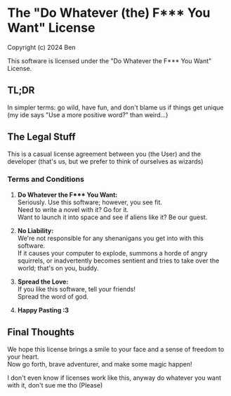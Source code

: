 # The "Do Whatever (the) F*** You Want" License

Copyright (c) 2024 Ben

This software is licensed under the "Do Whatever the F*** You Want" License.


## TL;DR

In simpler terms: go wild, have fun, and don't blame us if things get unique
(my ide says "Use a more positive word?" than weird...)

## The Legal Stuff

This is a casual license agreement between you (the User) and the developer (that's us, but we prefer to think of ourselves as wizards)

### Terms and Conditions

1. **Do Whatever the F\*\*\* You Want:**  
      Seriously.
   Use this software; however, you see fit.  
      Need to write a novel with it?
   Go for it.  
      Want to launch it into space and see if aliens like it?
   Be our guest.  

2. **No Liability:**  
   We're not responsible for any shenanigans you get into with this software.  
   If it causes your computer to explode, summons a horde of angry squirrels,
   or inadvertently becomes sentient and tries to take over the world; that's on you, buddy.  

3. **Spread the Love:**  
   If you like this software, tell your friends!  
   Spread the word of god.

4. **Happy Pasting :3**

## Final Thoughts

We hope this license brings a smile to your face and a sense of freedom to your heart.  
Now go forth, brave adventurer, and make some magic happen!

I don't even know if licenses work like this, anyway do whatever you want with it, don't sue me tho (Please)
